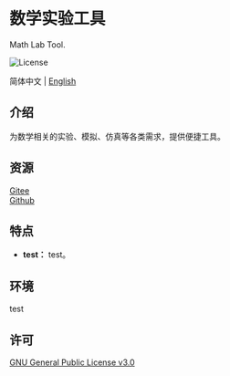 # 数学实验工具

Math Lab Tool.

![License](https://img.shields.io/badge/license-GPL%20v3-blue)

简体中文 | [English](./README.md)

## 介绍

为数学相关的实验、模拟、仿真等各类需求，提供便捷工具。

## 资源

[Gitee](https://gitee.com/xxyjskx1987/MathLabTool)  
[Github](https://github.com/xxyjskx1987/MathLabTool)

## 特点

- **test：** test。  

## 环境

test

## 许可

[GNU General Public License v3.0](./LICENSE)